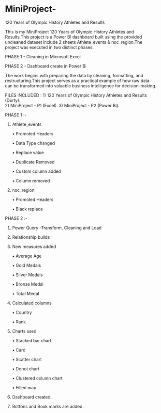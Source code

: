# MiniProject-
120 Years of Olympic History Athletes and Results 

This is my MiniProject 120 Years of Olympic History Athletes and Results.This project is a Power BI dashboard built using the provided uncleaned dataset include 2 sheets Athlete_events & noc_region.The project was executed in two distinct phases.

PHASE 1 - Cleaning in Microsoft Excel

PHASE 2 - Dashboard create in Power Bi

The work begins with preparing the data by cleaning, formatting, and restructuring.This project serves as a practical example of how raw data can be transformed into valuable business intelligence for decision-making.

FILES INCLUDED : 1) 120 Years of Olympic History Athletes and Results (Durty).  
                 2) MiniProject - P1 (Excel).
                 3) MiniProject - P2 (Power Bi).

PHASE 1 :-
1) Athlete_events

   • Promoted Headers

   • Data Type changed

   • Replace value

   • Duplicate Removed

   • Custom column added

   • Column removed
   
2) noc_region
   
   • Promoted Headers

   • Black replace

PHASE 2 :-

1)	Power Query -Transform, Cleaning and Load
   
2)	Relationship builds
   
3)	New measures added
   
    •	Average Age

  	•	Gold Medals

  	•	Silver Medals

  	•	Bronze Medal

  	•	Total Medal
  	 
4) Calculated columns
   
    •	Country
   
    •	Rank
   
5) Charts used
   
   •	Stacked bar chart
   
   •	Card
   
   •	Scatter chart
   
   •	Donut chart
   
   •	Clustered column chart
   
   •	Filled map
   
10) Dashboard created.
    
12) Bottons and Book marks are added.


